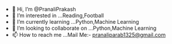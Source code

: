 - 👋 Hi, I’m @PranaliPrakash
- 👀 I’m interested in ...Reading,Football
- 🌱 I’m currently learning ...Python,Machine Learning
- 💞️ I’m looking to collaborate on ...Python,Machine Learning
- 📫 How to reach me ...Mail Me:- pranaliparab1325@gmail.com

<!---
PranaliPrakash/PranaliPrakash is a ✨ special ✨ repository because its `README.md` (this file) appears on your GitHub profile.
You can click the Preview link to take a look at your changes.
--->
